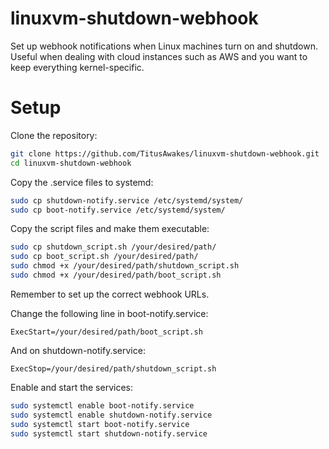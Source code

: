 # linuxvm-shutdown-webhook

Set up webhook notifications when Linux machines turn on and shutdown. Useful when dealing with cloud instances such as AWS and you want to keep everything kernel-specific.

# Setup 

Clone the repository:

```bash
git clone https://github.com/TitusAwakes/linuxvm-shutdown-webhook.git
cd linuxvm-shutdown-webhook
```

Copy the .service files to systemd:

```bash
sudo cp shutdown-notify.service /etc/systemd/system/
sudo cp boot-notify.service /etc/systemd/system/
```

Copy the script files and make them executable:

```bash
sudo cp shutdown_script.sh /your/desired/path/
sudo cp boot_script.sh /your/desired/path/
sudo chmod +x /your/desired/path/shutdown_script.sh
sudo chmod +x /your/desired/path/boot_script.sh
```

Remember to set up the correct webhook URLs.

Change the following line in boot-notify.service:

`ExecStart=/your/desired/path/boot_script.sh`

And on shutdown-notify.service:

`ExecStop=/your/desired/path/shutdown_script.sh`

Enable and start the services:

```bash
sudo systemctl enable boot-notify.service
sudo systemctl enable shutdown-notify.service
sudo systemctl start boot-notify.service
sudo systemctl start shutdown-notify.service
```

